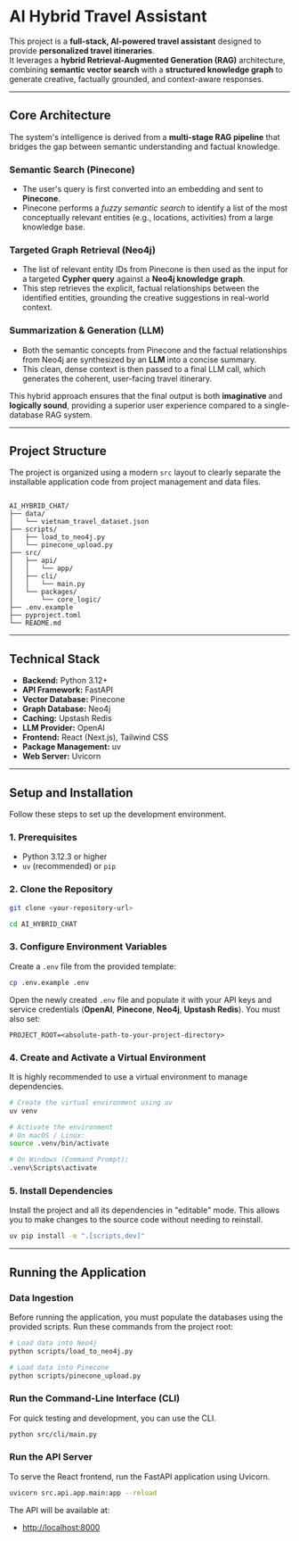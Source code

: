 # AI Hybrid Travel Assistant

This project is a **full-stack, AI-powered travel assistant** designed to provide **personalized travel itineraries**.  
It leverages a **hybrid Retrieval-Augmented Generation (RAG)** architecture, combining **semantic vector search** with a **structured knowledge graph** to generate creative, factually grounded, and context-aware responses.

---

## Core Architecture

The system's intelligence is derived from a **multi-stage RAG pipeline** that bridges the gap between semantic understanding and factual knowledge.

### Semantic Search (Pinecone)
- The user's query is first converted into an embedding and sent to **Pinecone**.  
- Pinecone performs a *fuzzy semantic search* to identify a list of the most conceptually relevant entities (e.g., locations, activities) from a large knowledge base.

### Targeted Graph Retrieval (Neo4j)
- The list of relevant entity IDs from Pinecone is then used as the input for a targeted **Cypher query** against a **Neo4j knowledge graph**.  
- This step retrieves the explicit, factual relationships between the identified entities, grounding the creative suggestions in real-world context.

### Summarization & Generation (LLM)
- Both the semantic concepts from Pinecone and the factual relationships from Neo4j are synthesized by an **LLM** into a concise summary.  
- This clean, dense context is then passed to a final LLM call, which generates the coherent, user-facing travel itinerary.

This hybrid approach ensures that the final output is both **imaginative** and **logically sound**, providing a superior user experience compared to a single-database RAG system.

---

## Project Structure

The project is organized using a modern `src` layout to clearly separate the installable application code from project management and data files.

```

AI_HYBRID_CHAT/
├── data/
│   └── vietnam_travel_dataset.json
├── scripts/
│   ├── load_to_neo4j.py
│   └── pinecone_upload.py
├── src/
│   ├── api/
│   │   └── app/
│   ├── cli/
│   │   └── main.py
│   └── packages/
│       └── core_logic/
├── .env.example
├── pyproject.toml
└── README.md

````

---

## Technical Stack

- **Backend:** Python 3.12+  
- **API Framework:** FastAPI  
- **Vector Database:** Pinecone  
- **Graph Database:** Neo4j  
- **Caching:** Upstash Redis  
- **LLM Provider:** OpenAI  
- **Frontend:** React (Next.js), Tailwind CSS  
- **Package Management:** uv  
- **Web Server:** Uvicorn  

---

## Setup and Installation

Follow these steps to set up the development environment.

### 1. Prerequisites
- Python 3.12.3 or higher  
- `uv` (recommended) or `pip`

### 2. Clone the Repository
```bash
git clone <your-repository-url>

cd AI_HYBRID_CHAT

```


### 3. Configure Environment Variables

Create a `.env` file from the provided template:

```bash
cp .env.example .env
```

Open the newly created `.env` file and populate it with your API keys and service credentials (**OpenAI**, **Pinecone**, **Neo4j**, **Upstash Redis**).
You must also set:

```
PROJECT_ROOT=<absolute-path-to-your-project-directory>
```

### 4. Create and Activate a Virtual Environment

It is highly recommended to use a virtual environment to manage dependencies.

```bash
# Create the virtual environment using uv
uv venv

# Activate the environment
# On macOS / Linux:
source .venv/bin/activate

# On Windows (Command Prompt):
.venv\Scripts\activate
```

### 5. Install Dependencies

Install the project and all its dependencies in "editable" mode.
This allows you to make changes to the source code without needing to reinstall.

```bash
uv pip install -e ".[scripts,dev]"
```

---

## Running the Application

### Data Ingestion

Before running the application, you must populate the databases using the provided scripts.
Run these commands from the project root:

```bash
# Load data into Neo4j
python scripts/load_to_neo4j.py

# Load data into Pinecone
python scripts/pinecone_upload.py
```

### Run the Command-Line Interface (CLI)

For quick testing and development, you can use the CLI.

```bash
python src/cli/main.py
```

### Run the API Server

To serve the React frontend, run the FastAPI application using Uvicorn.

```bash
uvicorn src.api.app.main:app --reload
```

The API will be available at:
* [http://localhost:8000](http://localhost:8000)

```
